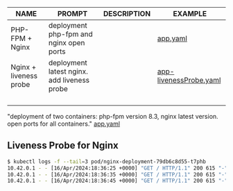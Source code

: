 

| NAME | PROMPT | DESCRIPTION | EXAMPLE |
| --- | --- | --- | --- |
| PHP-FPM + Nginx | deployment php-fpm and nginx open ports |  | [app.yaml](app.yaml) |
| Nginx + liveness probe | deployment latest nginx. add liveness probe |  | [app-livenessProbe.yaml](app-livenessProbe.yaml) |
|  |  |  |  |
|  |  |  |  |
|  |  |  |  |
|  |  |  |  |


"deployment of two containers: php-fpm version 8.3, nginx latest version. open ports for all containers." [app.yaml](app.yaml)




## Liveness Probe for Nginx
```sh
$ kubectl logs -f --tail=3 pod/nginx-deployment-79db6c8d55-t7phb
10.42.0.1 - - [16/Apr/2024:18:36:25 +0000] "GET / HTTP/1.1" 200 615 "-" "kube-probe/1.28" "-"
10.42.0.1 - - [16/Apr/2024:18:36:35 +0000] "GET / HTTP/1.1" 200 615 "-" "kube-probe/1.28" "-"
10.42.0.1 - - [16/Apr/2024:18:36:45 +0000] "GET / HTTP/1.1" 200 615 "-" "kube-probe/1.28" "-"
```
